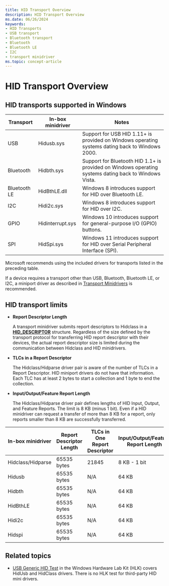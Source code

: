 ```yaml
---
title: HID Transport Overview
description: HID Transport Overview
ms.date: 06/26/2024
keywords:
- HID Transports
- USB transport
- Bluetooth transport
- Bluetooth
- Bluetooth LE
- I2C
- transport minidriver
ms.topic: concept-article
---
```


# HID Transport Overview

## HID transports supported in Windows

| Transport | In-box minidriver | Notes |
|--|--|--|
| USB | Hidusb.sys | Support for USB HID 1.11+ is provided on Windows operating systems dating back to Windows 2000. |
| Bluetooth | Hidbth.sys | Support for Bluetooth HID 1.1+ is provided on Windows operating systems dating back to Windows Vista. |
| Bluetooth LE | HidBthLE.dll | Windows 8 introduces support for HID over Bluetooth LE. |
| I2C | Hidi2c.sys | Windows 8 introduces support for HID over I2C. |
| GPIO | Hidinterrupt.sys | Windows 10 introduces support for general-purpose I/O (GPIO) buttons. |
| SPI | HidSpi.sys | Windows 11 introduces support for HID over Serial Peripheral Interface (SPI). |

Microsoft recommends using the included drivers for transports listed in the preceding table.

If a device requires a transport other than USB, Bluetooth, Bluetooth LE, or I2C, a miniport driver as described in [Transport Minidrivers](transport-minidrivers.md) is recommended.

## HID transport limits

- **Report Descriptor Length**

    A transport minidriver submits report descriptors to Hidclass in a **[HID_DESCRIPTOR](/windows-hardware/drivers/ddi/hidport/ns-hidport-_hid_descriptor)** structure. Regardless of the size defined by the transport protocol for transferring HID report descriptor with their devices, the actual report descriptor size is limited during the communication between Hidclass and HID minidrivers.

- **TLCs in a Report Descriptor**

    The Hidclass/Hidparse driver pair is aware of the number of TLCs in a Report Descriptor. HID miniport drivers do not have that information. Each TLC has at least 2 bytes to start a collection and 1 byte to end the collection.

- **Input/Output/Feature Report Length**

    The Hidclass/Hidparse driver pair defines lengths of HID Input, Output, and Feature Reports. The limit is 8 KB (minus 1 bit). Even if a HID minidriver can request a transfer of more than 8 KB for a report, only reports smaller than 8 KB are successfully transferred.

| In-box minidriver | Report Descriptor Length | TLCs in One Report Descriptor | Input/Output/Feature Report Length |
|--|--|--|--|
| Hidclass/Hidparse | 65535 bytes | 21845 | 8 KB - 1 bit |
| Hidusb | 65535 bytes | N/A | 64 KB |
| Hidbth | 65535 bytes | N/A | 64 KB |
| HidBthLE | 65535 bytes | N/A | 64 KB |
| Hidi2c | 65535 bytes | N/A | 64 KB |
| Hidspi | 65535 bytes | N/A | 64 KB |

## Related topics

- [USB Generic HID Test](/windows-hardware/test/hlk/testref/f7949ab5-dd13-4c74-876f-6d54ff85e213) in the Windows Hardware Lab Kit (HLK) covers HidUsb and HidClass drivers. There is no HLK test for third-party HID mini drivers.
